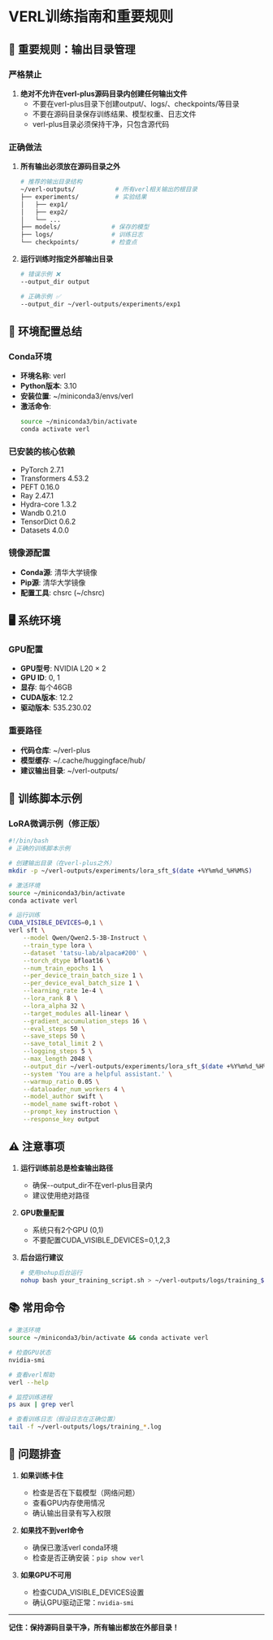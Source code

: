 # VERL训练指南和重要规则

## 🚨 重要规则：输出目录管理

### 严格禁止
1. **绝对不允许在verl-plus源码目录内创建任何输出文件**
   - 不要在verl-plus目录下创建output/、logs/、checkpoints/等目录
   - 不要在源码目录保存训练结果、模型权重、日志文件
   - verl-plus目录必须保持干净，只包含源代码

### 正确做法
1. **所有输出必须放在源码目录之外**
   ```bash
   # 推荐的输出目录结构
   ~/verl-outputs/           # 所有verl相关输出的根目录
   ├── experiments/          # 实验结果
   │   ├── exp1/
   │   ├── exp2/
   │   └── ...
   ├── models/              # 保存的模型
   ├── logs/                # 训练日志
   └── checkpoints/         # 检查点
   ```

2. **运行训练时指定外部输出目录**
   ```bash
   # 错误示例 ❌
   --output_dir output
   
   # 正确示例 ✅
   --output_dir ~/verl-outputs/experiments/exp1
   ```

## 📝 环境配置总结

### Conda环境
- **环境名称**: verl
- **Python版本**: 3.10
- **安装位置**: ~/miniconda3/envs/verl
- **激活命令**: 
  ```bash
  source ~/miniconda3/bin/activate
  conda activate verl
  ```

### 已安装的核心依赖
- PyTorch 2.7.1
- Transformers 4.53.2
- PEFT 0.16.0
- Ray 2.47.1
- Hydra-core 1.3.2
- Wandb 0.21.0
- TensorDict 0.6.2
- Datasets 4.0.0

### 镜像源配置
- **Conda源**: 清华大学镜像
- **Pip源**: 清华大学镜像
- **配置工具**: chsrc (~/chsrc)

## 🖥️ 系统环境

### GPU配置
- **GPU型号**: NVIDIA L20 × 2
- **GPU ID**: 0, 1
- **显存**: 每个46GB
- **CUDA版本**: 12.2
- **驱动版本**: 535.230.02

### 重要路径
- **代码仓库**: ~/verl-plus
- **模型缓存**: ~/.cache/huggingface/hub/
- **建议输出目录**: ~/verl-outputs/

## 🚀 训练脚本示例

### LoRA微调示例（修正版）
```bash
#!/bin/bash
# 正确的训练脚本示例

# 创建输出目录（在verl-plus之外）
mkdir -p ~/verl-outputs/experiments/lora_sft_$(date +%Y%m%d_%H%M%S)

# 激活环境
source ~/miniconda3/bin/activate
conda activate verl

# 运行训练
CUDA_VISIBLE_DEVICES=0,1 \
verl sft \
    --model Qwen/Qwen2.5-3B-Instruct \
    --train_type lora \
    --dataset 'tatsu-lab/alpaca#200' \
    --torch_dtype bfloat16 \
    --num_train_epochs 1 \
    --per_device_train_batch_size 1 \
    --per_device_eval_batch_size 1 \
    --learning_rate 1e-4 \
    --lora_rank 8 \
    --lora_alpha 32 \
    --target_modules all-linear \
    --gradient_accumulation_steps 16 \
    --eval_steps 50 \
    --save_steps 50 \
    --save_total_limit 2 \
    --logging_steps 5 \
    --max_length 2048 \
    --output_dir ~/verl-outputs/experiments/lora_sft_$(date +%Y%m%d_%H%M%S) \
    --system 'You are a helpful assistant.' \
    --warmup_ratio 0.05 \
    --dataloader_num_workers 4 \
    --model_author swift \
    --model_name swift-robot \
    --prompt_key instruction \
    --response_key output
```

## ⚠️ 注意事项

1. **运行训练前总是检查输出路径**
   - 确保--output_dir不在verl-plus目录内
   - 建议使用绝对路径

2. **GPU数量配置**
   - 系统只有2个GPU (0,1)
   - 不要配置CUDA_VISIBLE_DEVICES=0,1,2,3

3. **后台运行建议**
   ```bash
   # 使用nohup后台运行
   nohup bash your_training_script.sh > ~/verl-outputs/logs/training_$(date +%Y%m%d_%H%M%S).log 2>&1 &
   ```

## 📚 常用命令

```bash
# 激活环境
source ~/miniconda3/bin/activate && conda activate verl

# 检查GPU状态
nvidia-smi

# 查看verl帮助
verl --help

# 监控训练进程
ps aux | grep verl

# 查看训练日志（假设日志在正确位置）
tail -f ~/verl-outputs/logs/training_*.log
```

## 🔧 问题排查

1. **如果训练卡住**
   - 检查是否在下载模型（网络问题）
   - 查看GPU内存使用情况
   - 确认输出目录有写入权限

2. **如果找不到verl命令**
   - 确保已激活verl conda环境
   - 检查是否正确安装：`pip show verl`

3. **如果GPU不可用**
   - 检查CUDA_VISIBLE_DEVICES设置
   - 确认GPU驱动正常：`nvidia-smi`

---

**记住：保持源码目录干净，所有输出都放在外部目录！**